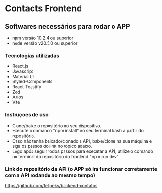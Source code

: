 # Contacts Frontend
## **Softwares necessários para rodar o APP**
- npm versão 10.2.4 ou superior
- node versão v20.5.0 ou superior

### **Tecnologias utilizadas**
- React.js
- Javascript
- Material UI
- Styled-Components
- React-Toastify
- Zod
- Axios
- Vite
  
### **Instruções de uso:**
- Clone/baixe o repositório no seu dispositivo.
- Execute o comando "npm install" no seu terminal bash a partir do repositório.
- Caso não tenha baixado/clonado a API, baixe/clone na sua máquina e siga os passos do link no tópico abaixo.
- Logo após seguir todos passos para executar a API, utilize o comando no terminal do repositório do frontend "npm run dev"

### **Link do repositório da API (o APP só irá funcionar corretamente com a API rodando ao mesmo tempo)**
https://github.com/felipekv/backend-contatos
